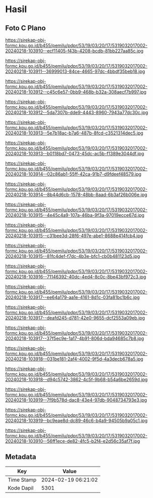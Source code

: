# Hasil

## Foto C Plano

https://sirekap-obj-formc.kpu.go.id/b455/pemilu/pdpr/53/19/03/20/17/5319032017002-20240218-103910--ecf11405-f43b-4208-bcdb-81bb227aa85c.jpg

https://sirekap-obj-formc.kpu.go.id/b455/pemilu/pdpr/53/19/03/20/17/5319032017002-20240218-103911--36999013-84ce-4665-97dc-4bbdf35beb18.jpg

https://sirekap-obj-formc.kpu.go.id/b455/pemilu/pdpr/53/19/03/20/17/5319032017002-20240218-103912--c45c6e57-0bb9-468b-b32a-308aecf7b997.jpg

https://sirekap-obj-formc.kpu.go.id/b455/pemilu/pdpr/53/19/03/20/17/5319032017002-20240218-103912--5da7307b-dde9-4443-8960-7943a77dc30c.jpg

https://sirekap-obj-formc.kpu.go.id/b455/pemilu/pdpr/53/19/03/20/17/5319032017002-20240218-103913--5e7b18ac-b7a6-487b-8fcd-c3521314dec5.jpg

https://sirekap-obj-formc.kpu.go.id/b455/pemilu/pdpr/53/19/03/20/17/5319032017002-20240218-103913--b0118bd7-0473-45dc-ac5b-f1389e3044df.jpg

https://sirekap-obj-formc.kpu.go.id/b455/pemilu/pdpr/53/19/03/20/17/5319032017002-20240218-103914--02c86ab1-55ff-42ca-91b7-d9fdeef48579.jpg

https://sirekap-obj-formc.kpu.go.id/b455/pemilu/pdpr/53/19/03/20/17/5319032017002-20240218-103914--8b44d6cb-1578-48bb-8aad-6b3af26b006e.jpg

https://sirekap-obj-formc.kpu.go.id/b455/pemilu/pdpr/53/19/03/20/17/5319032017002-20240218-103915--4e45c4a9-107a-46ba-9f3a-97019ecce67d.jpg

https://sirekap-obj-formc.kpu.go.id/b455/pemilu/pdpr/53/19/03/20/17/5319032017002-20240218-103915--c31bee3d-28f6-497e-abe1-8688e414fcb4.jpg

https://sirekap-obj-formc.kpu.go.id/b455/pemilu/pdpr/53/19/03/20/17/5319032017002-20240218-103915--81fc4def-f7dc-4b3e-bfc1-cb0b481123d5.jpg

https://sirekap-obj-formc.kpu.go.id/b455/pemilu/pdpr/53/19/03/20/17/5319032017002-20240218-103916--71146392-40dc-4ed4-8c0c-8be43bf972c3.jpg

https://sirekap-obj-formc.kpu.go.id/b455/pemilu/pdpr/53/19/03/20/17/5319032017002-20240218-103917--ee64a179-aa1e-4161-8d1c-03fa81bc1b6c.jpg

https://sirekap-obj-formc.kpu.go.id/b455/pemilu/pdpr/53/19/03/20/17/5319032017002-20240218-103917--deafd245-d781-42e0-9655-dcf2553a09eb.jpg

https://sirekap-obj-formc.kpu.go.id/b455/pemilu/pdpr/53/19/03/20/17/5319032017002-20240218-103917--37f5ec9e-1a17-4b91-806d-bda94685c7b8.jpg

https://sirekap-obj-formc.kpu.go.id/b455/pemilu/pdpr/53/19/03/20/17/5319032017002-20240218-103918--031be181-2af4-4002-9f5d-4a3decb678a5.jpg

https://sirekap-obj-formc.kpu.go.id/b455/pemilu/pdpr/53/19/03/20/17/5319032017002-20240218-103918--d94c5742-3862-4c5f-9b68-b54a6be2659d.jpg

https://sirekap-obj-formc.kpu.go.id/b455/pemilu/pdpr/53/19/03/20/17/5319032017002-20240218-103919--7f9b578d-dac8-43e4-97db-9048734793e3.jpg

https://sirekap-obj-formc.kpu.go.id/b455/pemilu/pdpr/53/19/03/20/17/5319032017002-20240218-103919--bc9eae8d-dc89-46c6-b4a9-94505b9a05c1.jpg

https://sirekap-obj-formc.kpu.go.id/b455/pemilu/pdpr/53/19/03/20/17/5319032017002-20240218-103910--56ff1ece-de82-4fc5-b2f4-e2d56c35af7f.jpg


## Metadata

| Key        | Value               |
| ---------- | ------------------- |
| Time Stamp | 2024-02-19 06:21:02 |
| Kode Dapil | 5301                |



